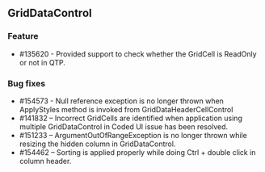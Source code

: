 ## GridDataControl

### Feature

* \#135620 -  Provided support to check whether the GridCell is ReadOnly or not in QTP.

### Bug fixes

* \#154573 - Null reference exception is no longer thrown when ApplyStyles method is invoked from GridDataHeaderCellControl 
* \#141832 – Incorrect GridCells are identified when application using multiple GridDataControl in Coded UI issue has been resolved.
* \#151233 – ArgumentOutOfRangeException is no longer thrown while resizing the hidden column in GridDataControl.
* \#154462 – Sorting is applied properly while doing Ctrl + double click in column header.
